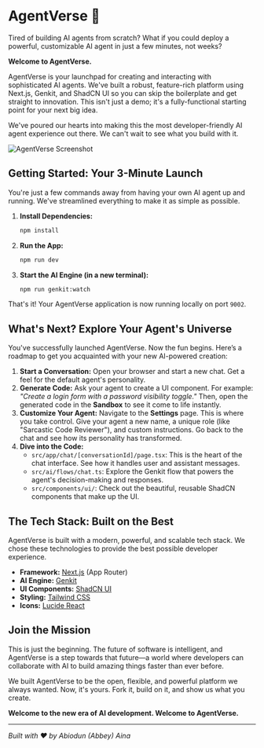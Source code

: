 
# AgentVerse 🚀

Tired of building AI agents from scratch? What if you could deploy a powerful, customizable AI agent in just a few minutes, not weeks? 

**Welcome to AgentVerse.**

AgentVerse is your launchpad for creating and interacting with sophisticated AI agents. We've built a robust, feature-rich platform using Next.js, Genkit, and ShadCN UI so you can skip the boilerplate and get straight to innovation. This isn't just a demo; it's a fully-functional starting point for your next big idea.

We've poured our hearts into making this the most developer-friendly AI agent experience out there. We can't wait to see what you build with it.

![AgentVerse Screenshot](https://storage.googleapis.com/project-spark-3c09e.appspot.com/agentverse.png)

## Getting Started: Your 3-Minute Launch

You're just a few commands away from having your own AI agent up and running. We've streamlined everything to make it as simple as possible.

1.  **Install Dependencies:**
    ```bash
    npm install
    ```
2.  **Run the App:**
    ```bash
    npm run dev
    ```
3.  **Start the AI Engine (in a new terminal):**
    ```bash
    npm run genkit:watch
    ```

That's it! Your AgentVerse application is now running locally on port `9002`.

## What's Next? Explore Your Agent's Universe

You've successfully launched AgentVerse. Now the fun begins. Here’s a roadmap to get you acquainted with your new AI-powered creation:

1.  **Start a Conversation:** Open your browser and start a new chat. Get a feel for the default agent's personality.
2.  **Generate Code:** Ask your agent to create a UI component. For example: *"Create a login form with a password visibility toggle."* Then, open the generated code in the **Sandbox** to see it come to life instantly.
3.  **Customize Your Agent:** Navigate to the **Settings** page. This is where you take control. Give your agent a new name, a unique role (like "Sarcastic Code Reviewer"), and custom instructions. Go back to the chat and see how its personality has transformed.
4.  **Dive into the Code:**
    *   `src/app/chat/[conversationId]/page.tsx`: This is the heart of the chat interface. See how it handles user and assistant messages.
    *   `src/ai/flows/chat.ts`: Explore the Genkit flow that powers the agent's decision-making and responses.
    *   `src/components/ui/`: Check out the beautiful, reusable ShadCN components that make up the UI.

## The Tech Stack: Built on the Best

AgentVerse is built with a modern, powerful, and scalable tech stack. We chose these technologies to provide the best possible developer experience.

- **Framework:** [Next.js](https://nextjs.org/) (App Router)
- **AI Engine:** [Genkit](https://firebase.google.com/docs/genkit)
- **UI Components:** [ShadCN UI](https://ui.shadcn.com/)
- **Styling:** [Tailwind CSS](https://tailwindcss.com/)
- **Icons:** [Lucide React](https://lucide.dev/guide/packages/lucide-react)

## Join the Mission

This is just the beginning. The future of software is intelligent, and AgentVerse is a step towards that future—a world where developers can collaborate with AI to build amazing things faster than ever before.

We built AgentVerse to be the open, flexible, and powerful platform we always wanted. Now, it's yours. Fork it, build on it, and show us what you create.

**Welcome to the new era of AI development. Welcome to AgentVerse.**

---

*Built with ❤️ by Abiodun (Abbey) Aina*

